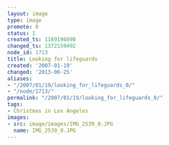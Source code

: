 ```yaml
---
layout: image
type: image
promote: 0
status: 1
created_ts: 1169196690
changed_ts: 1372159492
node_id: 1713
title: Looking for lifeguards
created: '2007-01-19'
changed: '2013-06-25'
aliases:
- "/2007/01/19/looking_for_lifeguards_0/"
- "/node/1713/"
permalink: "/2007/01/19/looking_for_lifeguards_0/"
tags:
- Christmas in Los Angeles
images:
- src: image/images/IMG_2539_0.JPG
  name: IMG_2539_0.JPG
---
```


